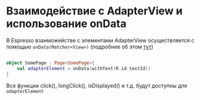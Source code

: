 # Взаимодействие с AdapterView и использование onData

В Espresso взаиможействе с элементами AdapterView осуществляется с помощью `onData(Matcher<View>)` (подробнее об этом [тут](https://developer.android.com/training/testing/espresso/lists))

```kotlin

object SomePage : Page<SomePage>{
    val adapterElement = onData(withText(R.id.textId))
}
```
Все функции click(), longClick(), isDisplayed() и т.д. будут доступны для `adapterElement`
